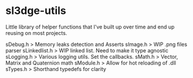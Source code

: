 # sl3dge-utils

Little library of helper functions that I've built up over time and end up reusing on most projects.

sDebug.h > Memory leaks detection and Asserts
sImage.h > WIP .png files parser
sLinkedlist.h > WIP linked list. Need to make it type agnostic
sLogging.h > Various logging utils. Set the callbacks.
sMath.h > Vector, Matrix and Quaternion math
sModule.h > Allow for hot reloading of .dll
sTypes.h > Shorthand typedefs for clarity
